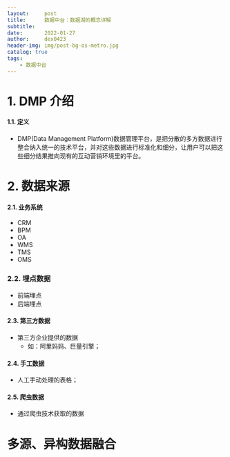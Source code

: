 ```yaml
---
layout:     post
title:      数据中台：数据湖的概念详解
subtitle:   
date:       2022-01-27
author:     dex0423
header-img: img/post-bg-os-metro.jpg
catalog: true
tags:
    - 数据中台
---
```



# 1. DMP 介绍

#### 1.1. 定义

- DMP(Data Management Platform)数据管理平台，是把分散的多方数据进行整合纳入统一的技术平台，并对这些数据进行标准化和细分，让用户可以把这些细分结果推向现有的互动营销环境里的平台。



# 2. 数据来源

#### 2.1. 业务系统

- CRM
- BPM
- OA
- WMS
- TMS
- OMS

### 2.2. 埋点数据

- 前端埋点
- 后端埋点

#### 2.3. 第三方数据

- 第三方企业提供的数据
    - 如：阿里妈妈、巨量引擎；

#### 2.4. 手工数据

- 人工手动处理的表格；

#### 2.5. 爬虫数据

- 通过爬虫技术获取的数据


# 多源、异构数据融合
